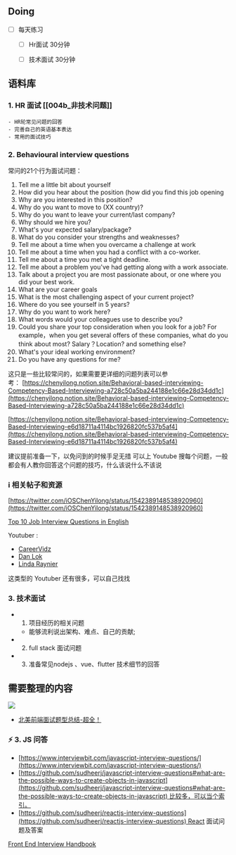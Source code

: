
## Doing

- [ ] 每天练习
	- [ ] Hr面试    30分钟
	- [ ] 技术面试 30分钟


## 语料库
### 1. HR 面试 [[004b_非技术问题]]
	- HR轮常见问题的回答
	- 完善自己的英语基本表达
	- 常用的面试技巧

### 2. Behavioural interview questions
常问的21个行为面试问题：

1. Tell me a little bit about yourself
2. How did you hear about the position (how did you find this job opening
3. Why are you interested in this position?
4. Why do you want to move to (XX country)?
5. Why do you want to leave your current/last company?
6. Why should we hire you?
7. What's your expected salary/package?
8. What do you consider your strengths and weaknesses?
9. Tell me about a time when you overcame a challenge at work
10. Tell me about a time when you had a conflict with a co-worker.
11. Tell me about a time you met a tight deadline.
12. Tell me about a problem you've had getting along with a work associate.
13. Talk about a project you are most passionate about, or one where you did your best work.
14. What are your career goals
15. What is the most challenging aspect of your current project?
16. Where do you see yourself in 5 years?
17. Why do you want to work here?
18. What words would your colleagues use to describe you?
19. Could you share your top consideration when you look for a job? For example，when you get several offers of these companies, what do you think about most? Salary？Location? and something else?
20. What's your ideal working environment?
21. Do you have any questions for me?

这只是一些比较常问的，如果需要更详细的问题列表可以参考： [https://chenyilong.notion.site/Behavioral-based-interviewing-Competency-Based-Interviewing-a728c50a5ba244188e1c66e28d34dd1c](https://chenyilong.notion.site/Behavioral-based-interviewing-Competency-Based-Interviewing-a728c50a5ba244188e1c66e28d34dd1c)

[https://chenyilong.notion.site/Behavioral-based-interviewing-Competency-Based-Interviewing-e6d18711a4114bc1926820fc537b5af4](https://chenyilong.notion.site/Behavioral-based-interviewing-Competency-Based-Interviewing-e6d18711a4114bc1926820fc537b5af4)

建议提前准备一下，以免问到的时候手足无措 可以上 Youtube 搜每个问题，一般都会有人教你回答这个问题的技巧，什么该说什么不该说

### [](https://github.com/tongweizj/Programmers-Overseas-Job-Interview-Handbook#%E2%84%B9%EF%B8%8F-%E7%9B%B8%E5%85%B3%E5%B8%96%E5%AD%90%E5%92%8C%E8%B5%84%E6%BA%90-1)ℹ️ 相关帖子和资源

[https://twitter.com/iOSChenYilong/status/1542389148538920960](https://twitter.com/iOSChenYilong/status/1542389148538920960)

[Top 10 Job Interview Questions in English](https://www.youtube.com/watch?v=jaxgeXPgAz0)

Youtuber :

- [CareerVidz](https://www.youtube.com/@CareerVidz)
- [Dan Lok](https://www.youtube.com/@DanLok)
- [Linda Raynier](https://www.youtube.com/@LindaRaynier)

这类型的 Youtuber 还有很多，可以自己找找
### 3. 技术面试
- 1. 项目经历的相关问题
    - 能够流利说出架构、难点、自己的贡献;
- 2. full stack 面试问题
- 3. 准备常见nodejs 、vue、flutter 技术细节的回答


## 需要整理的内容

![](https://pbs.twimg.com/media/FWeqwHkUEAA205g?format=jpg&name=large)


- [北美前端面试题型总结-超全！](https://mp.weixin.qq.com/s/vNGoO9OgT21yf-gAHSn3kQ)
### ⚡️ 3. JS 问答

- [https://www.interviewbit.com/javascript-interview-questions/](https://www.interviewbit.com/javascript-interview-questions/)
- [https://github.com/sudheerj/javascript-interview-questions#what-are-the-possible-ways-to-create-objects-in-javascript](https://github.com/sudheerj/javascript-interview-questions#what-are-the-possible-ways-to-create-objects-in-javascript) 比较多，可以当个索引。
- [https://github.com/sudheerj/reactjs-interview-questions](https://github.com/sudheerj/reactjs-interview-questions) React 面试问题及答案

[Front End Interview Handbook](https://www.frontendinterviewhandbook.com/)
